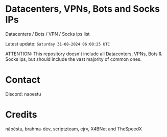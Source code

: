# Datacenters, VPNs, Bots and Socks IPs
 
Datacenters / Bots / VPN / Socks ips list

Latest update: `Saturday 31-08-2024 06:00:25 UTC` 

ATTENTION: This repository doesn't include all Datacenters, VPNs, Bots & Socks ips, 
but should include the vast majority of common ones.

# Contact
Discord: naoestu

# Credits
nãoéstu, brahma-dev, scriptzteam, ejrv, X4BNet and TheSpeedX
